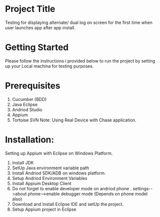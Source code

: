 # Project Title
Testing for displaying alternate/ dual log on screen for the first time when user launches app
after app install.

# Getting Started
Please follow the instructions i provided below to run the project by setting up your Local machina for testing purposes.

# Prerequisites
1) Cucumber (BDD)
2) Java Eclipse
3) Andriod Studio
4) Appium
5) Tortoise SVN
Note: Using Real Device with Chase application.

# Installation:
Setting up Appium with Eclipse on Windows Platform.
1) Install JDK
2) SetUp Java environment variable path
3) Install Andriod SDK/ADB on windows platform.
4) Setup Andriod Environment Variables
5) Install Appium Desktop Client
6) Do not forget to enable developer mode on andriod phone
    . settings-->about phone-->enable debugger mode (Depends on phone model also)
7) Download and Install Eclipse IDE and setUp the project.
8) Setup Appium project in Eclipse
